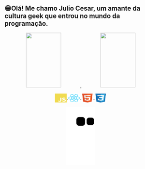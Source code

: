## 😁Olá! Me chamo Julio Cesar, um amante da cultura geek que entrou no mundo da programação.
<div align="center">
  <a href="https://github.com/GoFDD">
  <img width="48%" height="180em" src="https://github-readme-stats.vercel.app/api?username=GoFDD&show_icons=true&theme=dracula&include_all_commits=true&count_private=true"/>
  <img width="48%" height="180em" src="https://github-readme-stats.vercel.app/api/top-langs/?username=GoFDD&layout=compact&langs_count=7&theme=dracula"/>
</div>
<div style="display: inline_block" align="center">
  <br>
  <img align="center" alt="julio-Js" height="30" width="40" src="https://raw.githubusercontent.com/devicons/devicon/master/icons/javascript/javascript-plain.svg">
  <img align="center" alt="julio-React" height="30" width="40" src="https://raw.githubusercontent.com/devicons/devicon/master/icons/react/react-original.svg">
  <img align="center" alt="julio-HTML" height="30" width="40" src="https://raw.githubusercontent.com/devicons/devicon/master/icons/html5/html5-original.svg">
  <img align="center" alt="julio-CSS" height="30" width="40" src="https://raw.githubusercontent.com/devicons/devicon/master/icons/css3/css3-original.svg">
  
 ![Snake animation](https://github.com/GoFDD/GoFDD/blob/output/github-contribution-grid-snake.svg) 
 
</div>



